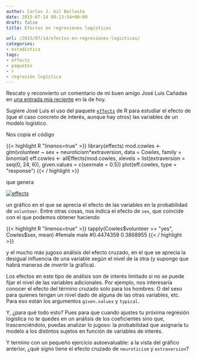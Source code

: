 ```yaml
---
author: Carlos J. Gil Bellosta
date: 2015-07-14 08:13:54+00:00
draft: false
title: Efectos en regresiones logísticas

url: /2015/07/14/efectos-en-regresiones-logisticas/
categories:
- estadística
tags:
- effects
- paquetes
- r
- regresión logística
---
```


Rescato y reconvierto un comentario de mi buen amigo José Luis Cañadas en [una entrada mía reciente](http://www.datanalytics.com/2015/07/06/una-interpretacion-rapida-y-sucia-de-los-coeficientes-de-la-regresion-logistica/) en la de hoy.

Sugiere José Luis el uso del paquete [`effects`](http://cran.r-project.org/web/packages/effects/index.html) de R para estudiar el efecto de (que el caso concreto de interés, aunque hay otros) las variables de un modelo logístico.

Nos copia el código

{{< highlight R "linenos=true" >}}
library(effects)
mod.cowles <- glm(volunteer ~ sex + neuroticism*extraversion,
    data = Cowles, family = binomial)
eff.cowles <- allEffects(mod.cowles,
    xlevels = list(extraversion = seq(0, 24, 6)),
    given.values = c(sexmale = 0.5))
plot(eff.cowles, type = "response")
{{< / highlight >}}


que genera

[![effects](/wp-uploads/2015/07/effects.png#center)
](/wp-uploads/2015/07/effects.png#center)

un gráfico en el que se aprecia el efecto de las variables en la probabilidad de `volunteer`. Entre otras cosas, nos indica el efecto de `sex`, que coincide con el que podemos obtener haciendo


{{< highlight R "linenos=true" >}}
tapply(Cowles$volunteer == "yes", Cowles$sex, mean)
#female      male
#0.4474359 0.3868955
{{< / highlight >}}

y el mucho más jugoso análisis del efecto cruzado, en el que se aprecia la desigual influencia de una variable según el nivel de la otra (y supongo que habrá maneras de _invertir_ la gráfica).

Los efectos en este tipo de análisis son de interés limitado si no se puede fijar el nivel de las variables adicionales. Por ejemplo, nos interesaría conocer el efecto del término cruzado solo para los hombres. O del sexo para quienes tengan un nivel dado de alguna de las otras variables, etc. Para eso están los argumentos `given.values` y `typical`.

Y, ¿para qué todo esto? Pues para que cuando ajustes tu próxima regresión logística no te quedes en un análisis de los coeficientes sino que, trascenciéndolo, puedas analizar lo jugoso: la probabilidad que asignaría tu modelo a los distintos sujetos en función de variables de interés.

Y termino con un pequeño ejercicio autoevaluable: a la vista del gráfico anterior, ¿qué signo tiene el efecto cruzado de `neuroticism` y `extraversion`?

